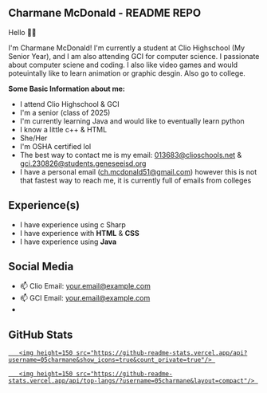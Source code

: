 ## Charmane McDonald - README REPO


Hello 👋😃

I'm Charmane McDonald! I'm currently a student at Clio Highschool (My Senior Year), and I am also attending GCI for computer science. 
I passionate about computer sciene and coding. I also like video games and would poteuintally like to learn animation or graphic desgin. 
Also go to college. 
 
__Some Basic Information about me:__

- I attend Clio Highschool & GCI
- I'm a senior (class of 2025)
- I'm currently learning Java and would like to eventually learn python
- I know a little c++ & HTML
- She/Her
- I'm OSHA certified lol
- The best way to contact me is my email: 013683@clioschools.net & gci.230826@students.geneseeisd.org
- I have a personal email (ch.mcdonald51@gmail.com) however this is not that fastest way to reach me, it is currently full of emails
from colleges

## Experience(s)

 - I have experience using c Sharp
 - I have experience with __HTML__ & __CSS__
 - I have experience using __Java__

## Social Media

<p align='center'> 

   - 📫 Clio Email: <a href='mailto:01368@clioschools.net'>your.email@example.com</a> 
   - 📫 GCI Email: <a href='mailto:gci.230826@students.geneseeisd.org'>your.email@example.com</a>
   - 

</p> 

## GitHub Stats
<p align='center'> 

   <a href="https://github-readme-stats.vercel.app/api?username=yourusername&show_icons=true&count_private=true"> 

       <img height=150 src="https://github-readme-stats.vercel.app/api?username=05charmane&show_icons=true&count_private=true"/> 

   </a> 

   <a href="https://github.com/yourusername/github-readme-stats"> 

       <img height=150 src="https://github-readme-stats.vercel.app/api/top-langs/?username=05charmane&layout=compact"/> 

   </a> 

</p> 


<!--
**05charmane/05charmane** is a ✨ _special_ ✨ repository because its `README.md` (this file) appears on your GitHub profile.
-->
